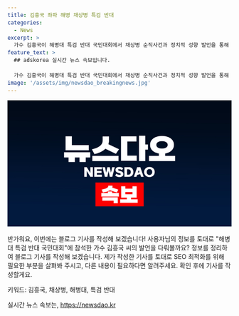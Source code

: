 ```yaml
---
title: 김흥국 좌파 해병 채상병 특검 반대
categories:
  - News
excerpt: >
  가수 김흥국이 해병대 특검 반대 국민대회에서 채상병 순직사건과 정치적 성향 발언을 통해 논란을 빚었다. 김씨는 가짜‧좌파 해병이라며 정치적 견해를 피력했고, 해병대를 정치적으로 이용하고 있다고 주장했다. 또한, 해병대 선후배들에 대한 지지를 호소하며 정치적 비판에 대응하겠다고 밝혔다. 김씨의 발언은 해병대와 정치적 논란을 불러일으키며 화제를 모았다.
feature_text: >
  ## adskorea 실시간 뉴스 속보입니다.

  가수 김흥국이 해병대 특검 반대 국민대회에서 채상병 순직사건과 정치적 성향 발언을 통해 논란을 빚었다. 김씨는 가짜‧좌파 해병이라며 정치적 견해를 피력했고, 해병대를 정치적으로 이용하고 있다고 주장했다. 또한, 해병대 선후배들에 대한 지지를 호소하며 정치적 비판에 대응하겠다고 밝혔다. 김씨의 발언은 해병대와 정치적 논란을 불러일으키며 화제를 모았다.
image: '/assets/img/newsdao_breakingnews.jpg'
---
```


<p><img src="/assets/img/newsdao_breakingnews.jpg" alt="adskorea 속보" /></p>

<p>반가워요, 이번에는 블로그 기사를 작성해 보겠습니다! 사용자님의 정보를 토대로 "해병대 특검 반대 국민대회"에 참석한 가수 김흥국 씨의 발언을 다뤄볼까요? 정보를 정리하여 블로그 기사를 작성해 보겠습니다. 제가 작성한 기사를 토대로 SEO 최적화를 위해 필요한 부분을 살펴봐 주시고, 다른 내용이 필요하다면 알려주세요. 확인 후에 기사를 작성할게요. </p>

<p>키워드: 김흥국, 채상병, 해병대, 특검 반대</p>
실시간 뉴스 속보는, <a href="https://newsdao.kr" rel="dofollow">https://newsdao.kr</a>


